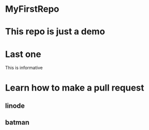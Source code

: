 # MyFirstRepo


# This repo is just a demo
# Last one


This is informative
# Learn how to make a pull request

## linode
## batman
